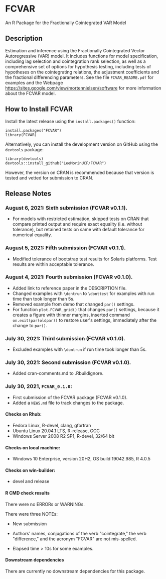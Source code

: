 # FCVAR
An R Package for the Fractionally Cointegrated VAR Model

## Description

Estimation and inference using the Fractionally Cointegrated 
Vector Autoregressive (VAR) model. It includes functions for model specification, 
including lag selection and cointegration rank selection, as well as a comprehensive
set of options for hypothesis testing, including tests of hypotheses on the 
cointegrating relations, the adjustment coefficients and the fractional 
differencing parameters. 
See the file ```FCVAR_README.pdf``` for examples
and the Webpage https://sites.google.com/view/mortennielsen/software
for more information about the FCVAR model.


## How to Install FCVAR

Install the latest release using the ```install.packages()``` function:

```
install.packages("FCVAR")
library(FCVAR)
```

Alternatively, you can install the development version on 
GitHub using the ```devtools``` package:

```
library(devtools)
devtools::install_github("LeeMorinUCF/FCVAR")
```

However, the version on CRAN is recommended because that version
is tested and vetted for submission to CRAN. 


## Release Notes

### August 6, 2021: Sixth submission (FCVAR v0.1.1).

* For models with restricted estimation, skipped tests on CRAN 
that compare printed output and require exact equality (i.e. without tolerance), 
but retained tests on same with default tolerance for numerical equality. 

### August 5, 2021: Fifth submission (FCVAR v0.1.1).

* Modified tolerance of bootstrap test results for Solaris platforms. 
Test results are within acceptable tolerance. 


### August 4, 2021: Fourth submission (FCVAR v0.1.0).

* Added link to reference paper in the DESCRIPTION file. 
* Changed examples with ```\dontrun``` to ```\donttest``` for examples
with run time than took longer than 5s.
* Removed example from demo that changed ```par()``` settings.
* For function ```plot.FCVAR_grid()``` that changes ```par()``` settings, 
because it creates a figure with thinner margins, 
inserted command ```on.exit(par(oldpar))``` to restore user's settings, 
immediately after the change to ```par()```. 


### July 30, 2021: Third submission (FCVAR v0.1.0).

* Excluded examples with ```\dontrun``` if run time took longer than 5s.


### July 30, 2021: Second submission (FCVAR v0.1.0).

* Added cran-comments.md to .Rbuildignore.



### July 30, 2021,  ```FCVAR_0.1.0```: 

* First submission of the FCVAR package (FCVAR v0.1.0).
* Added a `NEWS.md` file to track changes to the package.


#### Checks on Rhub:
* Fedora Linux, R-devel, clang, gfortran
* Ubuntu Linux 20.04.1 LTS, R-release, GCC
* Windows Server 2008 R2 SP1, R-devel, 32/64 bit

#### Checks on local machine:
* Windows 10 Enterprise, version 20H2, OS build 19042.985, R 4.0.5

#### Checks on win-builder:
* devel and release


#### R CMD check results

There were no ERRORs or WARNINGs.

There were three NOTEs:

* New submission

* Authors' names, conjugations of the verb "cointegrate," the verb "difference," 
and the acronym "FCVAR" are not mis-spelled. 

* Elapsed time > 10s for some examples.


#### Downstream dependencies

There are currently no downstream dependencies for this package. 


